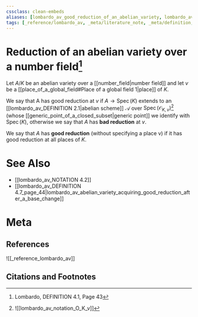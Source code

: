 ```yaml
---
cssclass: clean-embeds
aliases: [lombardo_av_good_reduction_of_an_abelian_variety, lombardo_av_bad_reduction_of_an_abelian_variety]
tags: [_reference/lombardo_av, _meta/literature_note, _meta/definition, _meta/TODO/change_title, _meta/notation]
---
```

# Reduction of an abelian variety over a number field[^1]
Let $A / K$ be an abelian variety over a [[number_field|number field]] and let $v$ be a [[place_of_a_global_field#Place of a global field 1|place]] of $K$. 

We say that A has good reduction at $v$ if $A \rightarrow \operatorname{Spec}(K)$ extends to an [[lombardo_av_DEFINITION 2.1|abelian scheme]] $\mathcal{A}$ over $\operatorname{Spec}\left(\mathcal{O}_{K, v}\right)$[^2] (whose [[generic_point_of_a_closed_subset|generic point]] we identify with $\operatorname{Spec}(K)$, otherwise we say that $A$ has **bad reduction** at $v$. 

We say that $A$ has **good reduction** (without specifying a place v) if it has good reduction at all places of $K .$

[^2]: ![[lombardo_av_notation_O_K_v]]

# See Also
- [[lombardo_av_NOTATION 4.2]]
- [[lombardo_av_DEFINITION 4.7_page_44|lombardo_av_abelian_variety_acquiring_good_reduction_after_a_base_change]]
# Meta
## References
![[_reference_lombardo_av]]

## Citations and Footnotes
[^1]: Lombardo, DEFINITION 4.1, Page 43